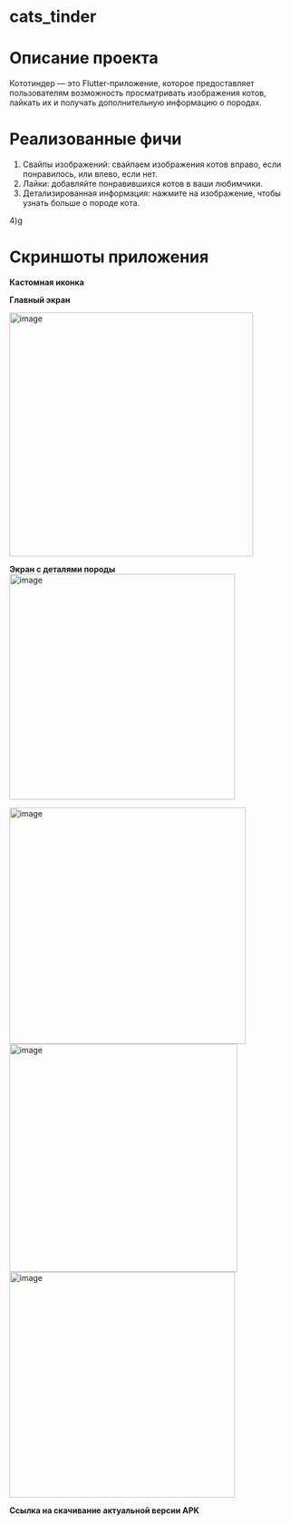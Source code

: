 # cats_tinder

# Описание проекта
Кототиндер — это Flutter-приложение, которое предоставляет пользователям возможность просматривать изображения котов, лайкать их и получать дополнительную информацию о породах.

# Реализованные фичи
1) Свайпы изображений: свайпаем изображения котов вправо, если понравилось, или влево, если нет.
2) Лайки: добавляйте понравившихся котов в ваши любимчики.
3) Детализированная информация: нажмите на изображение, чтобы узнать больше о породе кота.

4)g

# Скриншоты приложения
**Кастомная иконка**

**Главный экран**

<img width="430" alt="image" src="https://github.com/user-attachments/assets/6d2c425c-fac0-4ed5-912c-09dd7826dc70" />


**Экран с деталями породы**
<img width="398" alt="image" src="https://github.com/user-attachments/assets/0e836577-3baa-4bc3-a611-e196fd1c5f01" />

<img width="417" alt="image" src="https://github.com/user-attachments/assets/2a8b1d71-f0c4-40c1-8978-e9755a849a77" />
<img width="402" alt="image" src="https://github.com/user-attachments/assets/0120ef34-21e4-45d3-8c3a-a3a904b76b05" />
<img width="398" alt="image" src="https://github.com/user-attachments/assets/0e836577-3baa-4bc3-a611-e196fd1c5f01" />

**Ссылка на скачивание актуальной версии APK**




